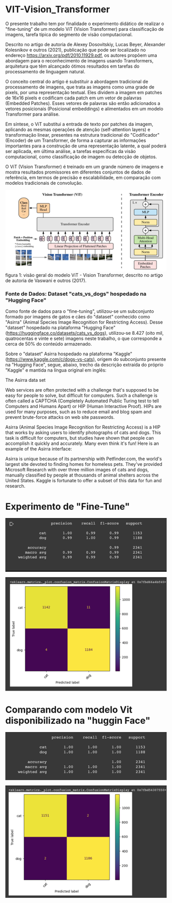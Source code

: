 # VIT-Vision_Transformer
O presente trabalho tem por finalidade o experimento didático de realizar o "fine-tuning" de um modelo ViT (Vision Transformer) para classificação de imagens, tarefa típica do segmento de visão computacional. 

Descrito no artigo de autoria de  Alexey Dosovitskiy, Lucas Beyer, Alexander Kolesnikov e outros (2021), publicação que pode ser localizado no endereço https://arxiv.org/pdf/2010.11929.pdf, os autores propõem uma abordagem para o reconhecimento de imagens usando Transformers, arquitetura que têm alcançado ótimos resultados em tarefas do processamento de linguagem natural.

O conceito central do artigo é substituir a abordagem tradicional de processamento de imagens, que trata as imagens como uma grade de pixels, por uma representação textual. Eles dividem a imagem em patches de 16x16 pixels e codificam cada patch em um vetor de palavras (Embedded Patches). Esses vetores de palavras são então adicionados a vetores posicionais (Posicional embeddings) e alimentados em um modelo Transformer para análise.

Em síntese, o ViT substitui a entrada de texto por patches da imagem, aplicando as mesmas operações de atenção (self-attention layers) e transformação linear, presentes na estrutura tradicional do "Codificador" (Encoder) de um Transformer, de forma a capturar as informações importantes para a construção de uma representação latente, a qual poderá ser aplicada, em última análise, a tarefas específicas da visão computacional, como classificação de imagem ou detecção de objetos.

O ViT (Vision Transformer) é treinado em um grande número de imagens e mostra resultados promissores em diferentes conjuntos de dados de referência, em termos de precisão e escalabilidade, em comparação com modelos tradicionais de convolução.





![](/img/VIT-Vision-Transformer.jpeg)
figura 1: visão geral do modelo ViT - Vision Transformer, descrito no artigo de autoria de Vaswani e outros (2017).

### Fonte de Dados: Dataset "cats_vs_dogs" hospedado na "Hugging Face"
Como fonte de dados para o "fine-tuning", utilizou-se um subconjunto formado por imagens de gatos e cães do "dataset" conhecido como "Asirra" (Animal Species Image Recognition for Restricting Access). Desse "dataset" hospedado na plataforma "Hugging Face" (https://huggingface.co/datasets/cats_vs_dogs), utilizou-se 8.427 (oito mil, quatrocentas e vinte e sete) imagens neste trabalho, o que corresponde a cerca de 50% do conteúdo armazenado.

Sobre o "dataset" Asirra hospedado na plataforma "Kaggle"(https://www.kaggle.com/c/dogs-vs-cats), origem do subconjunto presente na "Hugging Face", segue, abaixo, trecho da descrição extraída do próprio "Kaggle" e mantida na língua original em inglês:

The Asirra data set

Web services are often protected with a challenge that's supposed to be easy for people to solve, but difficult for computers. Such a challenge is often called a CAPTCHA (Completely Automated Public Turing test to tell Computers and Humans Apart) or HIP (Human Interactive Proof). HIPs are used for many purposes, such as to reduce email and blog spam and prevent brute-force attacks on web site passwords.

Asirra (Animal Species Image Recognition for Restricting Access) is a HIP that works by asking users to identify photographs of cats and dogs. This task is difficult for computers, but studies have shown that people can accomplish it quickly and accurately. Many even think it's fun! Here is an example of the Asirra interface:

Asirra is unique because of its partnership with Petfinder.com, the world's largest site devoted to finding homes for homeless pets. They've provided Microsoft Research with over three million images of cats and dogs, manually classified by people at thousands of animal shelters across the United States. Kaggle is fortunate to offer a subset of this data for fun and research. 

# Experimento de "Fine-Tune"
![](/img/modelo-fine-tunning-acuracia.png)

![](/img/modelo-fine-tunning-matriz-confusao.png)

# Comparando com modelo Vit disponibilizado na "huggin Face" 
![](/img/modelo-Kaggle-acuracia.png)

![](/img/modelo-Kaggle-matriz-confusao.png)
